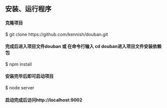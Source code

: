 <h2>安装、运行程序</h2> 
<h4>克隆项目</h4> 
<p>$ git clone https://github.com/kennish/douban.git</p>

<h4>完成后进入项目文件douban 或 在命令行输入 cd douban进入项目文件安装依赖包</h4> 
<p>$ npm install</p>

<h4>安装完毕后即可启动项目</h4> 
<p>$ node server</p>

<h4>启动完成后访问http://localhost:9002</h4> 
